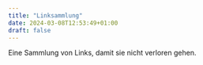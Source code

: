 ```yaml
---
title: "Linksammlung"
date: 2024-03-08T12:53:49+01:00
draft: false
---
```


Eine Sammlung von Links, damit sie nicht verloren gehen.



